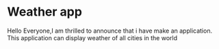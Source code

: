 # Weather app
Hello Everyone,I am thrilled to announce that i have make an application.
This application can display weather of all cities in the world
